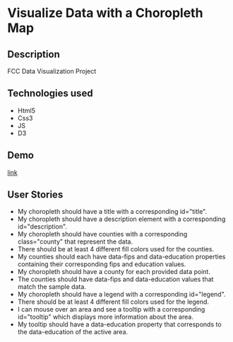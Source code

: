 <h1>Visualize Data with a Choropleth Map</h1>
<h2>Description</h2>
<p>FCC Data Visualization Project</p>
<h2>Technologies used</h2>
<ul>
<li>Html5</li>
<li>Css3</li>
<li>JS</li>
<li>D3</li>
</ul>
<h2>Demo</h2>
<a href="https://marcomaz.github.io/FCC-Data-Visualization-Projects---Visualize-Data-with-a-Choropleth-Map/" target="_blank"> link</a>
<h2>User Stories</h2>
<ul>
<li>My choropleth should have a title with a corresponding id="title".</li>
<li>My choropleth should have a description element with a corresponding id="description".</li>
<li>My choropleth should have counties with a corresponding class="county" that represent the data.</li>
<li>There should be at least 4 different fill colors used for the counties.</li>
<li>My counties should each have data-fips and data-education properties containing their corresponding fips and education values.</li>
<li>My choropleth should have a county for each provided data point.</li>
<li>The counties should have data-fips and data-education values that match the sample data.</li>
<li>My choropleth should have a legend with a corresponding id="legend".</li>
<li>There should be at least 4 different fill colors used for the legend.</li>
<li>I can mouse over an area and see a tooltip with a corresponding id="tooltip" which displays more information about the area.</li>
<li>My tooltip should have a data-education property that corresponds to the data-education of the active area.</li>
</ul>